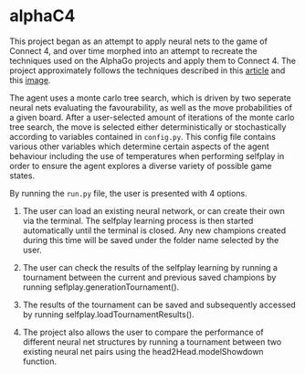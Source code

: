 # alphaC4

This project began as an attempt to apply neural nets to the game of Connect 4, and over time morphed into an attempt to recreate the techniques used on the AlphaGo projects and apply them to Connect 4. The project approximately follows the techniques described in this [article](https://web.stanford.edu/~surag/posts/alphazero.html) and this [image](https://miro.medium.com/max/4000/1*0pn33bETjYOimWjlqDLLNw.png).

The agent uses a monte carlo tree search, which is driven by two seperate neural nets evaluating the favourability, as well as the move probabilities of a given board. After a user-selected amount of iterations of the monte carlo tree search, the move is selected either deterministically or stochastically according to variables contained in `config.py`. This config file contains various other variables which determine certain aspects of the agent behaviour including the use of temperatures when performing selfplay in order to ensure the agent explores a diverse variety of possible game states.

By running the `run.py` file, the user is presented with 4 options.

1) The user can load an existing neural network, or can create their own via the terminal. The selfplay learning process is then started automatically until the terminal is closed. Any new champions created during this time will be saved under the folder name selected by the user.

2) The user can check the results of the selfplay learning by running a tournament between the current and previous saved champions by running seflplay.generationTournament().

3) The results of the tournament can be saved and subsequently accessed by running selfplay.loadTournamentResults().

4) The project also allows the user to compare the performance of different neural net structures by running a tournament between two existing neural net pairs using the head2Head.modelShowdown function.
